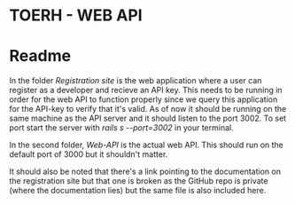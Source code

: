 TOERH - WEB API
===============

# Readme

In the folder *Registration site* is the web application where a user can register as a developer and recieve an API key. This needs to be running in order for the web API to function properly since we query this application for the API-key to verify that it's valid. As of now it should be running on the same machine as the API server and it should listen to the port 3002. To set port start the server with *rails s --port=3002* in your terminal.

In the second folder, *Web-API* is the actual web API. This should run on the default port of 3000 but it shouldn't matter.

It should also be noted that there's a link pointing to the documentation on the registration site but that one is broken as the GitHub repo is private (where the documentation lies) but the same file is also included here.